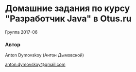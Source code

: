 # Домашние задания по курсу "Разработчик Java" в Otus.ru
Группа 2017-06

### Автор 
Anton Dymovskoy (Антон Дымовской)

anton.dymovskoy@gmail.com


